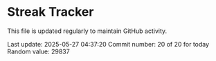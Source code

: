 # Streak Tracker

This file is updated regularly to maintain GitHub activity.

Last update: 2025-05-27 04:37:20
Commit number: 20 of 20 for today
Random value: 29837
